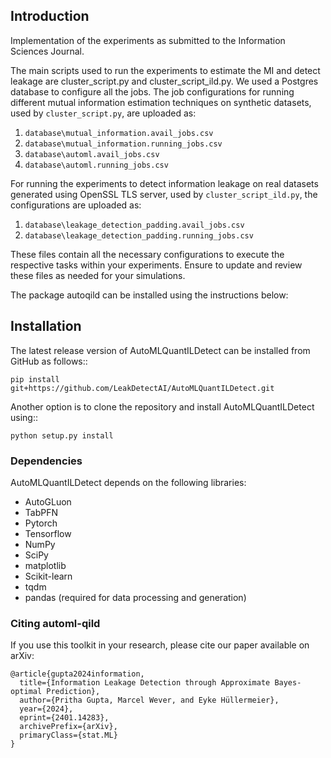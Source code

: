 
Introduction
------------
Implementation of the experiments as submitted to the Information Sciences Journal.

The main scripts used to run the experiments to estimate the MI and detect leakage are cluster_script.py and cluster_script_ild.py. We used a Postgres database to configure all the jobs. The job configurations for running different mutual information estimation techniques on synthetic datasets, used by `cluster_script.py`, are uploaded as:

1. `database\mutual_information.avail_jobs.csv`
2. `database\mutual_information.running_jobs.csv`
3. `database\automl.avail_jobs.csv`
4. `database\automl.running_jobs.csv`

For running the experiments to detect information leakage on real datasets generated using OpenSSL TLS server, used by `cluster_script_ild.py`, the configurations are uploaded as:

1. `database\leakage_detection_padding.avail_jobs.csv`
2. `database\leakage_detection_padding.running_jobs.csv`

These files contain all the necessary configurations to execute the respective tasks within your experiments. Ensure to update and review these files as needed for your simulations.

The package autoqild can be installed using the instructions below:

Installation
------------
The latest release version of AutoMLQuantILDetect can be installed from GitHub as follows::
	
	pip install git+https://github.com/LeakDetectAI/AutoMLQuantILDetect.git
 
Another option is to clone the repository and install AutoMLQuantILDetect using::

	python setup.py install


### Dependencies

AutoMLQuantILDetect depends on the following libraries:
- AutoGLuon
- TabPFN
- Pytorch
- Tensorflow
- NumPy
- SciPy
- matplotlib
- Scikit-learn
- tqdm
- pandas (required for data processing and generation)

### Citing automl-qild

If you use this toolkit in your research, please cite our paper available on arXiv:

```
@article{gupta2024information,
  title={Information Leakage Detection through Approximate Bayes-optimal Prediction},
  author={Pritha Gupta, Marcel Wever, and Eyke Hüllermeier},
  year={2024},
  eprint={2401.14283},
  archivePrefix={arXiv},
  primaryClass={stat.ML}
}
```
